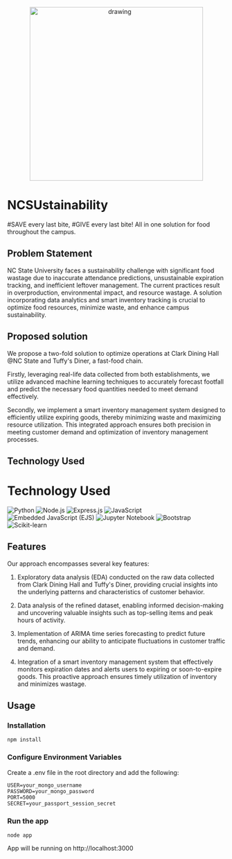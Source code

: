 <p align="center">
<img src="https://github.com/rushildpatel/NCSUstainability/blob/master/public/images/logo.png" alt="drawing" width="400"/>
</p>

# NCSUstainability
\#SAVE every last bite, \#GIVE every last bite! 
All in one solution for food throughout the campus.

## Problem Statement
NC State University faces a sustainability challenge with significant food wastage due to inaccurate attendance predictions, unsustainable expiration tracking, and inefficient leftover management. The current practices result in overproduction, environmental impact, and resource wastage. A solution incorporating data analytics and smart inventory tracking is crucial to optimize food resources, minimize waste, and enhance campus sustainability.

## Proposed solution
We propose a two-fold solution to optimize operations at Clark Dining Hall @NC State and Tuffy's Diner, a fast-food chain. 

Firstly, leveraging real-life data collected from both establishments, we utilize advanced machine learning techniques to accurately forecast footfall and predict the necessary food quantities needed to meet demand effectively.

Secondly, we implement a smart inventory management system designed to efficiently utilize expiring goods, thereby minimizing waste and maximizing resource utilization. This integrated approach ensures both precision in meeting customer demand and optimization of inventory management processes.

## Technology Used
# Technology Used

![Python](https://img.shields.io/badge/Python-3776AB?style=for-the-badge&logo=python&logoColor=white)
![Node.js](https://img.shields.io/badge/Node.js-43853D?style=for-the-badge&logo=node.js&logoColor=white)
![Express.js](https://img.shields.io/badge/Express.js-000000?style=for-the-badge&logo=express&logoColor=white)
![JavaScript](https://img.shields.io/badge/JavaScript-F7DF1E?style=for-the-badge&logo=javascript&logoColor=black)
![Embedded JavaScript (EJS)](https://img.shields.io/badge/EJS-090909?style=for-the-badge&logo=ejs&logoColor=white)
![Jupyter Notebook](https://img.shields.io/badge/Jupyter-F37626?style=for-the-badge&logo=jupyter&logoColor=white)
![Bootstrap](https://img.shields.io/badge/Bootstrap-563D7C?style=for-the-badge&logo=bootstrap&logoColor=white)
![Scikit-learn](https://img.shields.io/badge/scikit_learn-F7931E?style=for-the-badge&logo=scikit-learn&logoColor=white)


## Features
Our approach encompasses several key features:

1. Exploratory data analysis (EDA) conducted on the raw data collected from Clark Dining Hall and Tuffy's Diner, providing crucial insights into the underlying patterns and characteristics of customer behavior.

2. Data analysis of the refined dataset, enabling informed decision-making and uncovering valuable insights such as top-selling items and peak hours of activity.

3. Implementation of ARIMA time series forecasting to predict future trends, enhancing our ability to anticipate fluctuations in customer traffic and demand.

4. Integration of a smart inventory management system that effectively monitors expiration dates and alerts users to expiring or soon-to-expire goods. This proactive approach ensures timely utilization of inventory and minimizes wastage.


## Usage
### Installation
````
npm install
````
### Configure Environment Variables
Create a .env file in the root directory and add the following:
````
USER=your_mongo_username
PASSWORD=your_mongo_password
PORT=5000
SECRET=your_passport_session_secret
````
### Run the app
````
node app
````

App will be running on http://localhost:3000
